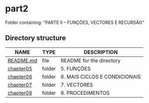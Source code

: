 # part2

Folder containing: "PARTE II – FUNÇÔES, VECTORES E RECURSÃO"



## Directory structure

| NAME        | TYPE   | DESCRIPTION                     |
| ----------- | ------ | ------------------------------- |
| [README.md] | file   | README for the directory        |
| [chapter05] | folder | 5. FUNÇÕES                      |
| [chapter06] | folder | 6. MAIS CICLOS E CONDICIONAIS   |
| [chapter07] | folder | 7. VECTORES                     |
| [chapter08] | folder | 8. PROCEDIMENTOS                |


[README.md]: ./README.md
[chapter05]: ./chapter05
[chapter06]: ./chapter06
[chapter07]: ./chapter07
[chapter08]: ./chapter08
